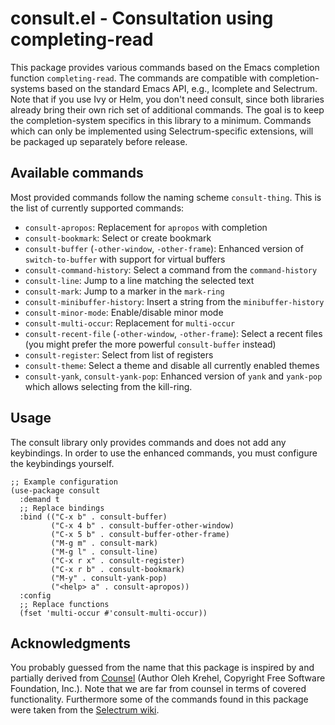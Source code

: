 # consult.el - Consultation using completing-read

This package provides various commands based on the Emacs completion function `completing-read`.
The commands are compatible with completion-systems based on the standard Emacs API,
e.g., Icomplete and Selectrum. Note that if you use Ivy or Helm, you don't need consult, since both libraries
already bring their own rich set of additional commands.
The goal is to keep the completion-system specifics in this library to a minimum.
Commands which can only be implemented using Selectrum-specific extensions, will be packaged up separately before release.

## Available commands

Most provided commands follow the naming scheme `consult-thing`. This is the list of currently supported commands:

* `consult-apropos`: Replacement for `apropos` with completion
* `consult-bookmark`: Select or create bookmark
* `consult-buffer` (`-other-window`, `-other-frame`): Enhanced version of `switch-to-buffer` with support for virtual buffers
* `consult-command-history`: Select a command from the `command-history`
* `consult-line`: Jump to a line matching the selected text
* `consult-mark`: Jump to a marker in the `mark-ring`
* `consult-minibuffer-history`: Insert a string from the `minibuffer-history`
* `consult-minor-mode`: Enable/disable minor mode
* `consult-multi-occur`: Replacement for `multi-occur`
* `consult-recent-file` (`-other-window`, `-other-frame`): Select a recent files (you might prefer the more powerful `consult-buffer` instead)
* `consult-register`: Select from list of registers
* `consult-theme`: Select a theme and disable all currently enabled themes
* `consult-yank`, `consult-yank-pop`: Enhanced version of `yank` and `yank-pop` which allows selecting from the kill-ring.

## Usage

The consult library only provides commands and does not add any keybindings. In order to
use the enhanced commands, you must configure the keybindings yourself.

~~~ elisp
;; Example configuration
(use-package consult
  :demand t
  ;; Replace bindings
  :bind (("C-x b" . consult-buffer)
         ("C-x 4 b" . consult-buffer-other-window)
         ("C-x 5 b" . consult-buffer-other-frame)
         ("M-g m" . consult-mark)
         ("M-g l" . consult-line)
         ("C-x r x" . consult-register)
         ("C-x r b" . consult-bookmark)
         ("M-y" . consult-yank-pop)
         ("<help> a" . consult-apropos))
  :config
  ;; Replace functions
  (fset 'multi-occur #'consult-multi-occur))
~~~

## Acknowledgments

You probably guessed from the name that this package is inspired by and partially derived from
[Counsel](https://github.com/abo-abo/swiper/blob/master/counsel.el) (Author Oleh Krehel, Copyright Free Software Foundation, Inc.).
Note that we are far from counsel in terms of covered functionality.
Furthermore some of the commands found in this package were taken from the
[Selectrum wiki](https://github.com/raxod502/selectrum/wiki/Useful-Commands).
